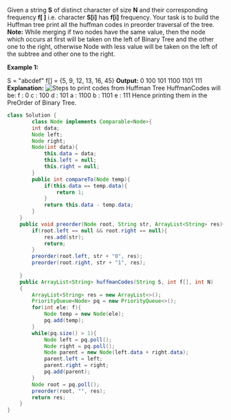 Given a string **S** of distinct character of size **N** and their corresponding frequency **f[ ]** i.e. character **S[i]** has **f[i]** frequency. Your task is to build the Huffman tree print all the huffman codes in preorder traversal of the tree.  
**Note:** While merging if two nodes have the same value, then the node which occurs at first will be taken on the left of Binary Tree and the other one to the right, otherwise Node with less value will be taken on the left of the subtree and other one to the right.

**Example 1:**

S = "abcdef"
f[] = {5, 9, 12, 13, 16, 45}
**Output:** 
0 100 101 1100 1101 111
**Explanation:**
![Steps to print codes from Huffman Tree](https://media.geeksforgeeks.org/wp-content/cdn-uploads/fig-6-300x167.jpg)
HuffmanCodes will be:
f : 0
c : 100
d : 101
a : 1100
b : 1101
e : 111
Hence printing them in the PreOrder of Binary 
Tree.

```java
class Solution {
        class Node implements Comparable<Node>{
        int data;
        Node left;
        Node right;
        Node(int data){
            this.data = data;
            this.left = null;
            this.right = null;
        }
        public int compareTo(Node temp){
            if(this.data == temp.data){
                return 1;
            }
            return this.data - temp.data;
        }
    }
    public void preorder(Node root, String str, ArrayList<String> res){
        if(root.left == null && root.right == null){
            res.add(str);
            return;
        }
        preorder(root.left, str + "0", res);
        preorder(root.right, str + "1", res);
        
    }
    public ArrayList<String> huffmanCodes(String S, int f[], int N)
    {
        ArrayList<String> res = new ArrayList<>();
        PriorityQueue<Node> pq = new PriorityQueue<>();
        for(int ele: f){
            Node temp = new Node(ele);
            pq.add(temp);
        }
        while(pq.size() > 1){
            Node left = pq.poll();
            Node right = pq.poll();
            Node parent = new Node(left.data + right.data);
            parent.left = left;
            parent.right = right;
            pq.add(parent);
        }
        Node root = pq.poll();
        preorder(root, "", res);
        return res;
    }
}
```